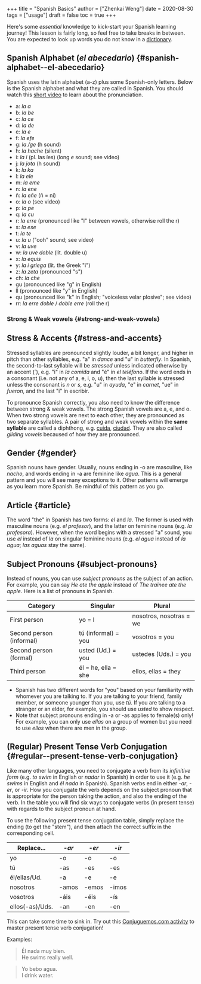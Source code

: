 +++
title = "Spanish Basics"
author = ["Zhenkai Weng"]
date = 2020-08-30
tags = ["usage"]
draft = false
toc = true
+++

<div class="OPTIONS">
  <div></div>



</div>

Here's some _essential_ knowledge to kick-start your Spanish learning journey! This lesson is fairly long, so feel free to take breaks in between. You are expected to look up words you do not know in a [dictionary](https://www.spanishdict.com/).  


## Spanish Alphabet (_el abecedario_) {#spanish-alphabet--el-abecedario}

Spanish uses the latin alphabet (a-z) plus some Spanish-only letters. Below is the Spanish alphabet and what they are called in Spanish. You should watch this [short video](https://www.youtube.com/watch?v=Vudw7GtB034) to learn about the pronunciation.  

-   a: _la a_
-   b: _la be_
-   c: _la ce_
-   d: _la de_
-   e: _la e_
-   f: _la efe_
-   g: _la /ge_ (h sound)
-   h: _la hache_ (silent)
-   i: _la i_ (pl. las íes) (long _e_ sound; see video)
-   j: _la jota_ (h sound)
-   k: _la ka_
-   l: _la ele_
-   m: _la eme_
-   n: _la ene_
-   ñ: _la eñe_ (ñ = ni)
-   o: _la o_ (see video)
-   p: _la pe_
-   q: _la cu_
-   r: _la erre_ (pronounced like "l" between vowels, otherwise roll the r)
-   s: _la ese_
-   t: _la te_
-   u: _la u_ ("ooh" sound; see video)
-   v: _la uve_
-   w: _la uve doble_ (lit. double u)
-   x: _la equis_
-   y: _la i griega_ (lit. the Greek "i")
-   z: _la zeta_ (pronounced "s")
-   ch: _la che_
-   gu (pronounced like "g" in English)
-   ll (pronounced like "y" in English)
-   qu (pronounced like "k" in English; "voiceless velar plosive"; see video)
-   rr: _la erre doble_ / _doble erre_ (roll the r)


### Strong & Weak vowels {#strong-and-weak-vowels}


## Stress & Accents {#stress-and-accents}

Stressed syllables are pronounced slightly louder, a bit longer, and higher in pitch than other syllables, e.g. "a" in _dance_ and "u" in _butterfly_. In Spanish, the second-to-last syllable will be _stressed_ unless indicated otherwise by an accent (´), e.g. "i" in _la comida_ and "é" in _el teléfono_. If the word ends in a consonant (i.e. not any of a, e, i, o, u), then the last syllable is stressed unless the consonant is _n_ or _s_, e.g. "u" in _ayuda_, "e" in _carnet_, "ue" in _fueron_, and the last "i" in escribir.  

To pronounce Spanish correctly, you also need to know the difference between strong & weak vowels. The strong Spanish vowels are a, e, and o. When two strong vowels are next to each other, they are pronounced as two separate syllables. A pair of strong and weak vowels within the **same syllable** are called a diphthong, e.g. [cuida](https://www.spanishdict.com/translate/cuida), [ciudad](https://www.spanishdict.com/translate/ciudad). They are also called _gliding vowels_ becaused of how they are pronounced.  


## Gender {#gender}

Spanish nouns have gender. Usually, nouns ending in -o are masculine, like _nacho_, and words ending in -a are feminine like _agua_. This is a general pattern and you will see many exceptions to it. Other patterns will emerge as you learn more Spanish. Be mindful of this pattern as you go.  


## Article {#article}

The word "the" in Spanish has two forms: _el_ and _la_. The former is used with masculine nouns (e.g. _el profesor_), and the latter on feminine nouns (e.g. _la profesora_). However, when the word begins with a stressed "a" sound, you use _el_ instead of _la_ on singular feminine nouns (e.g. _el agua_ instead of _la agua_; _las aguas_ stay the same).  


## Subject Pronouns {#subject-pronouns}

Instead of nouns, you can use _subject pronouns_ as the subject of an action. For example, you can say _He ate the apple_ instead of _The trainee ate the apple_. Here is a list of pronouns in Spanish.  

| Category                 | Singular            | Plural                  |
|--------------------------|---------------------|-------------------------|
| First person             | yo = I              | nosotros, nosotras = we |
| Second person (informal) | tú (informal) = you | vosotros = you          |
| Second person (formal)   | usted (Ud.) = you   | ustedes (Uds.) = you    |
| Third person             | él = he, ella = she | ellos, ellas = they     |

-   Spanish has two different words for "you" based on your familiarity with whomever you are talking to. If you are talking to your friend, family member, or someone younger than you, use _tú_. If you are talking to a stranger or an elder, for example, you should use _usted_ to show respect.
-   Note that subject pronouns ending in -a or -as applies to female(s) only! For example, you can only use _ellas_ on a group of women but you need to use _ellos_ when there are men in the group.


## (Regular) Present Tense Verb Conjugation {#regular--present-tense-verb-conjugation}

Like many other languages, you need to conjugate a verb from its _infinitive form_ (e.g. _to swim_ in English or _nadar_ in Spanish) in order to use it (e.g. _he swims_ in English and _él nada_ in Spanish). Spanish verbs end in either _-ar_, _-er_, or _-ir_. How you conjugate the verb depends on the subject pronoun that is appropriate for the person taking the action, and also the ending of the verb. In the table you will find six ways to conjugate verbs (in present tense) with regards to the subject pronoun at hand.  

To use the following present tense conjugation table, simply replace the ending (to get the "stem"), and then attach the correct suffix in the corresponding cell.  

| Replace...      | _-ar_ | _-er_ | _-ir_ |
|-----------------|-------|-------|-------|
| yo              | -o    | -o    | -o    |
| tú              | -as   | -es   | -es   |
| él/ellas/Ud.    | -a    | -e    | -e    |
| nosotros        | -amos | -emos | -imos |
| vosotros        | -áis  | -éis  | -ís   |
| ellos(-as)/Uds. | -an   | -en   | -en   |

This can take some time to sink in. Try out this [Conjuguemos.com activity](https://conjuguemos.com/verb/133) to master present tense verb conjugation!  

Examples:  

> Él nada muy bien.  
> He swims really well.  

<!--quoteend-->

> Yo bebo agua.  
> I drink water.
